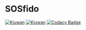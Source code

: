 # SOSfido
[![Kiuwan](https://www.kiuwan.com/github/jairbc16/SOSfido/badges/security.svg)](https://www.kiuwan.com/github/jairbc16/SOSfido)
[![Kiuwan](https://www.kiuwan.com/github/jairbc16/SOSfido/badges/quality.svg)](https://www.kiuwan.com/github/jairbc16/SOSfido)
[![Codacy Badge](https://api.codacy.com/project/badge/Grade/b9a54bfa8d15429a93ea1726ea614233)](https://www.codacy.com/app/jairbc16/SOSfido?utm_source=github.com&amp;utm_medium=referral&amp;utm_content=jairbc16/SOSfido&amp;utm_campaign=Badge_Grade)

